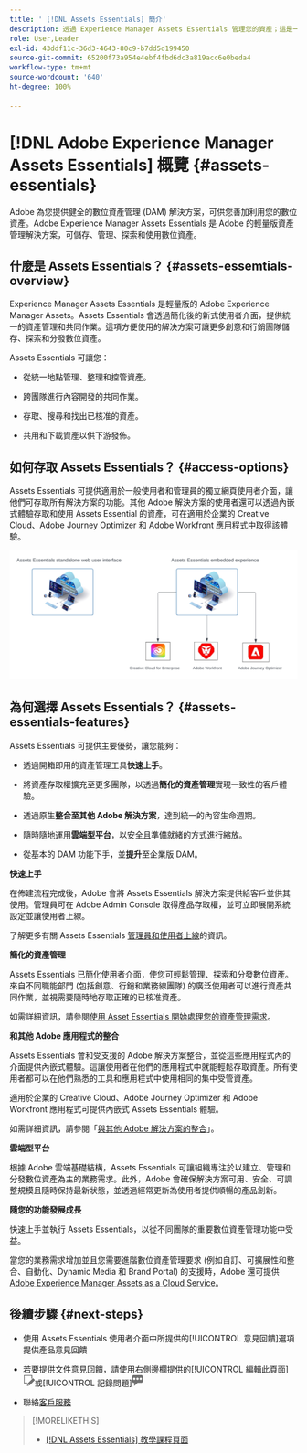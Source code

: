 ```yaml
---
title: ' [!DNL Assets Essentials] 簡介'
description: 透過 Experience Manager Assets Essentials 管理您的資產；這是一種輕量版的數位資產管理工具，可在 Experience Cloud 應用程式中運作。
role: User,Leader
exl-id: 43ddf11c-36d3-4643-80c9-b7dd5d199450
source-git-commit: 65200f73a954e4ebf4fbd6dc3a819acc6e0beda4
workflow-type: tm+mt
source-wordcount: '640'
ht-degree: 100%

---
```


# [!DNL Adobe Experience Manager Assets Essentials] 概覽 {#assets-essentials}

<!-- TBD: Update this banner to remove Beta label. 
![Banner image for beta docs](assets/do-not-localize/banner-image-beta-docs.png)

-->

Adobe 為您提供健全的數位資產管理 (DAM) 解決方案，可供您善加利用您的數位資產。Adobe Experience Manager Assets Essentials 是 Adobe 的輕量版資產管理解決方案，可儲存、管理、探索和使用數位資產。

## 什麼是 Assets Essentials？ {#assets-essemtials-overview}

Experience Manager Assets Essentials 是輕量版的 Adobe Experience Manager Assets。Assets Essentials 會透過簡化後的新式使用者介面，提供統一的資產管理和共同作業。這項方便使用的解決方案可讓更多創意和行銷團隊儲存、探索和分發數位資產。

Assets Essentials 可讓您：

* 從統一地點管理、整理和控管資產。

* 跨團隊進行內容開發的共同作業。

* 存取、搜尋和找出已核准的資產。

* 共用和下載資產以供下游發佈。

## 如何存取 Assets Essentials？ {#access-options}

Assets Essentials 可提供適用於一般使用者和管理員的獨立網頁使用者介面，讓他們可存取所有解決方案的功能。其他 Adobe&#x200B; 解決方案的使用者還可以透過內嵌式體驗存取和使用 Assets Essential 的資產，可在適用於企業的 Creative Cloud、Adobe Journey Optimizer 和 Adobe Workfront 應用程式中取得該體驗。

![和其他解決方案的整合](assets/assets-essentials-integration.svg)

## 為何選擇 Assets Essentials？ {#assets-essentials-features}

Assets Essentials 可提供主要優勢，讓您能夠：

* 透過開箱即用的資產管理工具&#x200B;**快速上手**。

* 將資產存取權擴充至更多團隊，以透過&#x200B;**簡化的資產管理**&#x200B;實現一致性的客戶體驗。

* 透過原生&#x200B;**整合至其他 Adobe 解決方案**，達到統一的內容生命週期。

* 隨時隨地運用&#x200B;**雲端型平台**，以安全且準備就緒的方式進行縮放。

* 從基本的 DAM 功能下手，並&#x200B;**提升**&#x200B;至企業版 DAM。

**快速上手**

在佈建流程完成後，Adobe 會將 Assets Essentials 解決方案提供給客戶並供其使用。管理員可在 Adobe Admin Console 取得產品存取權，並可立即展開系統設定並讓使用者上線。

了解更多有關 Assets Essentials [管理員和使用者上線](deploy-administer.md)的資訊。

**簡化的資產管理**

Assets Essentials 已簡化使用者介面，使您可輕鬆管理、探索和分發數位資產。來自不同職能部門 (包括創意、行銷和業務線團隊) 的廣泛使用者可以進行資產共同作業，並視需要隨時地存取正確的已核准資產。

如需詳細資訊，請參閱[使用 Asset Essentials 開始處理您的資產管理需求](get-started.md)。

**和其他 Adobe 應用程式的整合**

Assets Essentials 會和受支援的 Adobe 解決方案整合，並從這些應用程式內的介面提供內嵌式體驗。這讓使用者在他們的應用程式中就能輕鬆存取資產。所有使用者都可以在他們熟悉的工具和應用程式中使用相同的集中受管資產。

適用於企業的 Creative Cloud、Adobe Journey Optimizer 和 Adobe Workfront 應用程式可提供內嵌式 Assets Essentials 體驗。

如需詳細資訊，請參閱「[與其他 Adobe 解決方案的整合](integration.md)」。

**雲端型平台**

根據 Adob&#x200B;&#x200B;e 雲端基礎結構，Assets Essentials 可讓組織專注於以建立、管理和分發數位資產為主的業務需求。此外，Adobe 會確保解決方案可用、安全、可調整規模且隨時保持最新狀態，並透過經常更新為使用者提供順暢的產品創新。

**隨您的功能發展成長**

快速上手並執行 Assets Essentials，以從不同團隊的重要數位資產管理功能中受益。

當您的業務需求增加並且您需要進階數位資產管理要求 (例如自訂、可擴展性和整合、自動化、Dynamic Media 和 Brand Portal) 的支援時，Adobe 還可提供 [Adobe Experience Manager Assets as a Cloud Service](https://experienceleague.adobe.com/docs/experience-manager-cloud-service/content/assets/home.html?lang=tw)。


## 後續步驟 {#next-steps}

* 使用 Assets Essentials 使用者介面中所提供的[!UICONTROL 意見回饋]選項提供產品意見回饋

* 若要提供文件意見回饋，請使用右側邊欄提供的[!UICONTROL 編輯此頁面]![來編輯頁面](assets/do-not-localize/edit-page.png)或[!UICONTROL 記錄問題]![來建立 GitHub 問題](assets/do-not-localize/github-issue.png)

* 聯絡[客戶服務](https://experienceleague.adobe.com/?support-solution=General#support)


>[!MORELIKETHIS]
>
>* [[!DNL Assets Essentials] 教學課程頁面](https://experienceleague.adobe.com/docs/experience-manager-learn/assets-essentials/overview.html?lang=tw)
